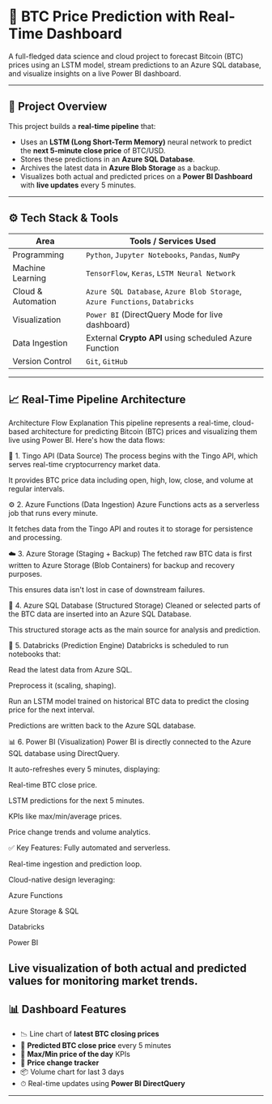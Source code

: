 # 🧠 BTC Price Prediction with Real-Time Dashboard

A full-fledged data science and cloud project to forecast Bitcoin (BTC) prices using an LSTM model, stream predictions to an Azure SQL database, and visualize insights on a live Power BI dashboard.

---

## 🚀 Project Overview

This project builds a **real-time pipeline** that:
- Uses an **LSTM (Long Short-Term Memory)** neural network to predict the **next 5-minute close price** of BTC/USD.
- Stores these predictions in an **Azure SQL Database**.
- Archives the latest data in **Azure Blob Storage** as a backup.
- Visualizes both actual and predicted prices on a **Power BI Dashboard** with **live updates** every 5 minutes.

---

## ⚙️ Tech Stack & Tools

| Area                | Tools / Services Used                                  |
|---------------------|--------------------------------------------------------|
| Programming         | `Python`, `Jupyter Notebooks`, `Pandas`, `NumPy`       |
| Machine Learning    | `TensorFlow`, `Keras`, `LSTM Neural Network`           |
| Cloud & Automation  | `Azure SQL Database`, `Azure Blob Storage`, `Azure Functions`, `Databricks` |
| Visualization       | `Power BI` (DirectQuery Mode for live dashboard)       |
| Data Ingestion      | External **Crypto API** using scheduled Azure Function |
| Version Control     | `Git`, `GitHub`                                        |

---

## 📈 Real-Time Pipeline Architecture

Architecture Flow Explanation
This pipeline represents a real-time, cloud-based architecture for predicting Bitcoin (BTC) prices and visualizing them live using Power BI. Here's how the data flows:

📡 1. Tingo API (Data Source)
The process begins with the Tingo API, which serves real-time cryptocurrency market data.

It provides BTC price data including open, high, low, close, and volume at regular intervals.

⚙️ 2. Azure Functions (Data Ingestion)
Azure Functions acts as a serverless job that runs every minute.

It fetches data from the Tingo API and routes it to storage for persistence and processing.

☁️ 3. Azure Storage (Staging + Backup)
The fetched raw BTC data is first written to Azure Storage (Blob Containers) for backup and recovery purposes.

This ensures data isn't lost in case of downstream failures.

💾 4. Azure SQL Database (Structured Storage)
Cleaned or selected parts of the BTC data are inserted into an Azure SQL Database.

This structured storage acts as the main source for analysis and prediction.

🧠 5. Databricks (Prediction Engine)
Databricks is scheduled to run notebooks that:

Read the latest data from Azure SQL.

Preprocess it (scaling, shaping).

Run an LSTM model trained on historical BTC data to predict the closing price for the next interval.

Predictions are written back to the Azure SQL database.

📊 6. Power BI (Visualization)
Power BI is directly connected to the Azure SQL database using DirectQuery.

It auto-refreshes every 5 minutes, displaying:

Real-time BTC close price.

LSTM predictions for the next 5 minutes.

KPIs like max/min/average prices.

Price change trends and volume analytics.

✅ Key Features:
Fully automated and serverless.

Real-time ingestion and prediction loop.

Cloud-native design leveraging:

Azure Functions

Azure Storage & SQL

Databricks

Power BI

Live visualization of both actual and predicted values for monitoring market trends.
---

## 📊 Dashboard Features

- 📉 Line chart of **latest BTC closing prices**
- 🔮 **Predicted BTC close price** every 5 minutes
- 📌 **Max/Min price of the day** KPIs
- 🔁 **Price change tracker**
- 📦 Volume chart for last 3 days
- ⏱ Real-time updates using **Power BI DirectQuery**

---


